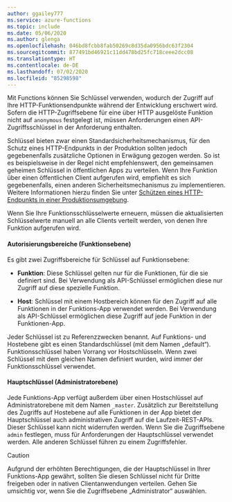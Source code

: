 ```yaml
---
author: ggailey777
ms.service: azure-functions
ms.topic: include
ms.date: 05/06/2020
ms.author: glenga
ms.openlocfilehash: 046bd8fcbb8fab50269c8d35da0956bdc63f2304
ms.sourcegitcommit: 877491bd46921c11dd478bd25fc718ceee2dcc08
ms.translationtype: HT
ms.contentlocale: de-DE
ms.lasthandoff: 07/02/2020
ms.locfileid: "85298598"
---
```

Mit Functions können Sie Schlüssel verwenden, wodurch der Zugriff auf Ihre HTTP-Funktionsendpunkte während der Entwicklung erschwert wird. Sofern die HTTP-Zugriffsebene für eine über HTTP ausgelöste Funktion nicht auf `anonymous` festgelegt ist, müssen Anforderungen einen API-Zugriffsschlüssel in der Anforderung enthalten. 

Schlüssel bieten zwar einen Standardsicherheitsmechanismus, für den Schutz eines HTTP-Endpunkts in der Produktion sollten jedoch gegebenenfalls zusätzliche Optionen in Erwägung gezogen werden. So ist es beispielsweise in der Regel nicht empfehlenswert, den gemeinsamen geheimen Schlüssel in öffentlichen Apps zu verteilen. Wenn Ihre Funktion über einen öffentlichen Client aufgerufen wird, empfiehlt es sich gegebenenfalls, einen anderen Sicherheitsmechanismus zu implementieren. Weitere Informationen hierzu finden Sie unter [Schützen eines HTTP-Endpunkts in einer Produktionsumgebung](../articles/azure-functions/functions-bindings-http-webhook-trigger.md#secure-an-http-endpoint-in-production).

Wenn Sie Ihre Funktionsschlüsselwerte erneuern, müssen die aktualisierten Schlüsselwerte manuell an alle Clients verteilt werden, von denen Ihre Funktion aufgerufen wird.  

#### <a name="authorization-scopes-function-level"></a>Autorisierungsbereiche (Funktionsebene)

Es gibt zwei Zugriffsbereiche für Schlüssel auf Funktionsebene:

* **Funktion**: Diese Schlüssel gelten nur für die Funktionen, für die sie definiert sind. Bei Verwendung als API-Schlüssel ermöglichen diese nur Zugriff auf diese spezielle Funktion.

* **Host**: Schlüssel mit einem Hostbereich können für den Zugriff auf alle Funktionen in der Funktions-App verwendet werden. Bei Verwendung als API-Schlüssel ermöglichen diese Zugriff auf jede Funktion in der Funktionen-App. 

Jeder Schlüssel ist zu Referenzzwecken benannt. Auf Funktions- und Hostebene gibt es einen Standardschlüssel (mit dem Namen „default“). Funktionsschlüssel haben Vorrang vor Hostschlüsseln. Wenn zwei Schlüssel mit dem gleichen Namen definiert wurden, wird immer der Funktionsschlüssel verwendet.

#### <a name="master-key-admin-level"></a>Hauptschlüssel (Administratorebene) 

Jede Funktions-App verfügt außerdem über einen Hostschlüssel auf Administratorebene mit dem Namen `_master`. Zusätzlich zur Bereitstellung des Zugriffs auf Hostebene auf alle Funktionen in der App bietet der Hauptschlüssel auch administrativen Zugriff auf die Laufzeit-REST-APIs. Dieser Schlüssel kann nicht widerrufen werden. Wenn Sie die Zugriffsebene `admin` festlegen, muss für Anforderungen der Hauptschlüssel verwendet werden. Alle anderen Schlüssel führen zu einem Zugriffsfehler.

> [!CAUTION]  
> Aufgrund der erhöhten Berechtigungen, die der Hauptschlüssel in Ihrer Funktions-App gewährt, sollten Sie diesen Schlüssel nicht für Dritte freigeben oder in nativen Clientanwendungen verteilen. Gehen Sie umsichtig vor, wenn Sie die Zugriffsebene „Administrator“ auswählen.
